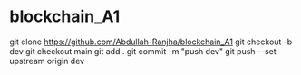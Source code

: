 # blockchain_A1
git clone https://github.com/Abdullah-Ranjha/blockchain_A1 
git checkout -b dev
git checkout main
git add .
git commit -m "push dev"
git push --set-upstream origin dev
